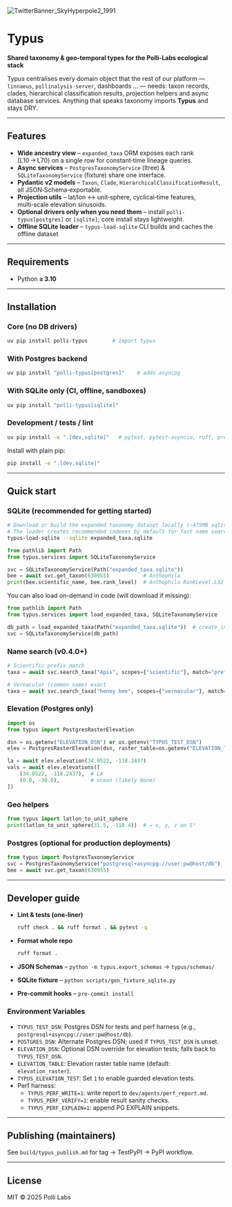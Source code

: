 ![TwitterBanner\_SkyHyperpole2\_1991](https://github.com/user-attachments/assets/be996e61-d7f0-42aa-a38b-dae32e8f40f7)

# Typus

**Shared taxonomy & geo‑temporal types for the Polli‑Labs ecological stack**

Typus centralises every domain object that the rest of our platform —
`linnaeus`, `pollinalysis-server`, dashboards … — needs: taxon records,
clades, hierarchical classification results, projection helpers and async
database services. Anything that speaks taxonomy imports **Typus** and stays DRY.

---

## Features

* **Wide ancestry view** – `expanded_taxa` ORM exposes each rank (L10 → L70)
  on a single row for constant‑time lineage queries.
* **Async services** – `PostgresTaxonomyService` (ltree) &
  `SQLiteTaxonomyService` (fixture) share one interface.
* **Pydantic v2 models** – `Taxon`, `Clade`,
  `HierarchicalClassificationResult`, all JSON‑Schema‑exportable.
* **Projection utils** – lat/lon ↔ unit‑sphere, cyclical‑time features,
  multi‑scale elevation sinusoids.
* **Optional drivers only when you need them** – install
  `polli-typus[postgres]` or `[sqlite]`; core install stays lightweight.
* **Offline SQLite loader** – `typus-load-sqlite` CLI builds and caches the offline dataset

---

## Requirements

* Python **≥ 3.10**

---

## Installation

### Core (no DB drivers)

```bash
uv pip install polli-typus        # import typus
```

### With Postgres backend

```bash
uv pip install "polli-typus[postgres]"    # adds asyncpg
```

### With SQLite only (CI, offline, sandboxes)

```bash
uv pip install "polli-typus[sqlite]"
```

### Development / tests / lint

```bash
uv pip install -e ".[dev,sqlite]"   # pytest, pytest-asyncio, ruff, pre-commit, aiosqlite …
```

Install with plain pip:

```bash
pip install -e ".[dev,sqlite]"
```

---

## Quick start

### SQLite (recommended for getting started)

```bash
# Download or build the expanded taxonomy dataset locally (~475MB sqlite / ~440MB tsv.gz)
# The loader creates recommended indexes by default for fast name search
typus-load-sqlite --sqlite expanded_taxa.sqlite
```

```python
from pathlib import Path
from typus.services import SQLiteTaxonomyService

svc = SQLiteTaxonomyService(Path("expanded_taxa.sqlite"))
bee = await svc.get_taxon(630955)           # Anthophila
print(bee.scientific_name, bee.rank_level)  # Anthophila RankLevel.L32
```

You can also load on-demand in code (will download if missing):

```python
from pathlib import Path
from typus.services import load_expanded_taxa, SQLiteTaxonomyService

db_path = load_expanded_taxa(Path("expanded_taxa.sqlite"))  # create_indexes=True by default
svc = SQLiteTaxonomyService(db_path)
```

### Name search (v0.4.0+)

```python
# Scientific prefix match
taxa = await svc.search_taxa("Apis", scopes={"scientific"}, match="prefix")

# Vernacular (common name) exact
taxa = await svc.search_taxa("honey bee", scopes={"vernacular"}, match="exact")
```

### Elevation (Postgres only)

```python
import os
from typus import PostgresRasterElevation

dsn = os.getenv("ELEVATION_DSN") or os.getenv("TYPUS_TEST_DSN")
elev = PostgresRasterElevation(dsn, raster_table=os.getenv("ELEVATION_TABLE", "elevation_raster"))

la = await elev.elevation(34.0522, -118.2437)
vals = await elev.elevations([
    (34.0522, -118.2437),  # LA
    (0.0, -30.0),          # ocean (likely None)
])
```

### Geo helpers

```python
from typus import latlon_to_unit_sphere
print(latlon_to_unit_sphere(31.5, -110.4))  # → x, y, z on S²
```

### Postgres (optional for production deployments)

```python
from typus import PostgresTaxonomyService
svc = PostgresTaxonomyService("postgresql+asyncpg://user:pw@host/db")
bee = await svc.get_taxon(630955)
```

---

## Developer guide

* **Lint & tests (one‑liner)**

  ```bash
  ruff check . && ruff format . && pytest -q
  ```

* **Format whole repo**

  ```bash
  ruff format .
  ```

* **JSON Schemas** – `python -m typus.export_schemas` → `typus/schemas/`

* **SQLite fixture** – `python scripts/gen_fixture_sqlite.py`

* **Pre‑commit hooks** – `pre-commit install`

### Environment Variables

- `TYPUS_TEST_DSN`: Postgres DSN for tests and perf harness (e.g., `postgresql+asyncpg://user:pw@host/db`).
- `POSTGRES_DSN`: Alternate Postgres DSN; used if `TYPUS_TEST_DSN` is unset.
- `ELEVATION_DSN`: Optional DSN override for elevation tests; falls back to `TYPUS_TEST_DSN`.
- `ELEVATION_TABLE`: Elevation raster table name (default: `elevation_raster`).
- `TYPUS_ELEVATION_TEST`: Set `1` to enable guarded elevation tests.
- Perf harness:
  - `TYPUS_PERF_WRITE=1`: write report to `dev/agents/perf_report.md`.
  - `TYPUS_PERF_VERIFY=1`: enable result sanity checks.
  - `TYPUS_PERF_EXPLAIN=1`: append PG EXPLAIN snippets.

---

## Publishing (maintainers)

See `build/typus_publish.md` for tag → TestPyPI → PyPI workflow.

---

## License

MIT © 2025 Polli Labs
